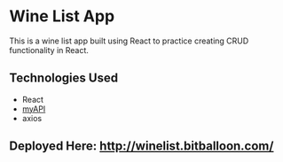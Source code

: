 # Wine List App

This is a wine list app built using React to practice creating CRUD functionality in React. 

## Technologies Used

- React
- [myAPI](https://myapi-profstream.herokuapp.com/)
- axios

## Deployed Here: http://winelist.bitballoon.com/
